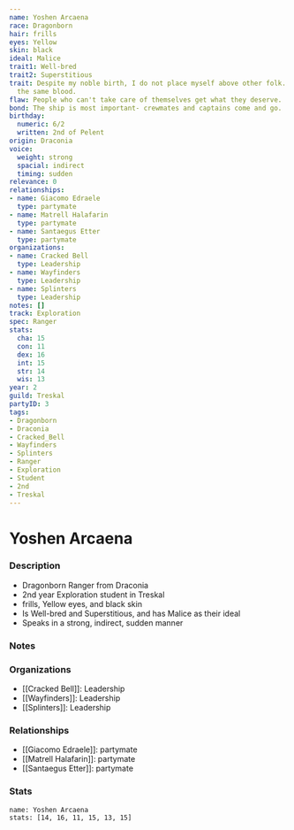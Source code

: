 ```yaml
---
name: Yoshen Arcaena
race: Dragonborn
hair: frills
eyes: Yellow
skin: black
ideal: Malice
trait1: Well-bred
trait2: Superstitious
trait: Despite my noble birth, I do not place myself above other folk. We all have
  the same blood.
flaw: People who can't take care of themselves get what they deserve.
bond: The ship is most important- crewmates and captains come and go.
birthday:
  numeric: 6/2
  written: 2nd of Pelent
origin: Draconia
voice:
  weight: strong
  spacial: indirect
  timing: sudden
relevance: 0
relationships:
- name: Giacomo Edraele
  type: partymate
- name: Matrell Halafarin
  type: partymate
- name: Santaegus Etter
  type: partymate
organizations:
- name: Cracked Bell
  type: Leadership
- name: Wayfinders
  type: Leadership
- name: Splinters
  type: Leadership
notes: []
track: Exploration
spec: Ranger
stats:
  cha: 15
  con: 11
  dex: 16
  int: 15
  str: 14
  wis: 13
year: 2
guild: Treskal
partyID: 3
tags:
- Dragonborn
- Draconia
- Cracked_Bell
- Wayfinders
- Splinters
- Ranger
- Exploration
- Student
- 2nd
- Treskal
---
```

# Yoshen Arcaena
### Description
- Dragonborn Ranger from Draconia
- 2nd year Exploration student in Treskal
- frills, Yellow eyes, and black skin
- Is Well-bred and Superstitious, and has Malice as their ideal
- Speaks in a strong, indirect, sudden manner

### Notes

### Organizations
- [[Cracked Bell]]: Leadership
- [[Wayfinders]]: Leadership
- [[Splinters]]: Leadership

### Relationships
- [[Giacomo Edraele]]: partymate
- [[Matrell Halafarin]]: partymate
- [[Santaegus Etter]]: partymate

### Stats
```statblock
name: Yoshen Arcaena
stats: [14, 16, 11, 15, 13, 15]
```